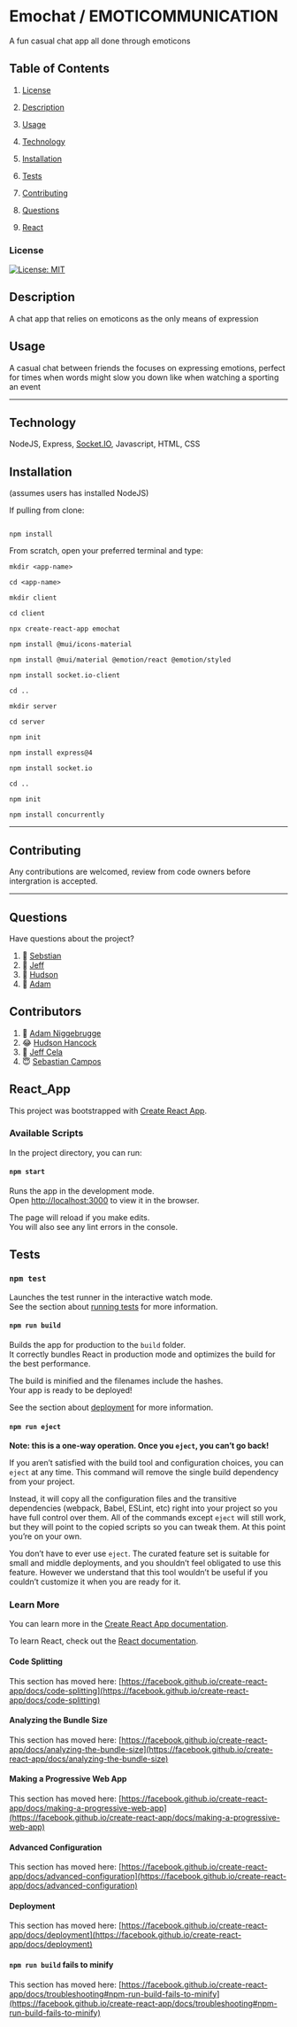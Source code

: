 # Emochat / EMOTICOMMUNICATION
 
A fun casual chat app all done through emoticons 

## Table of Contents

1. [License](#License)

2. [Description](#Description)

3. [Usage](#Usage)

4. [Technology](#Technology)

5. [Installation](#Installation)

6. [Tests](#Tests)

7. [Contributing](#Contributing)

8. [Questions](#Questions)

9. [React](#React_App)


### License

[![License: MIT](https://img.shields.io/badge/License-MIT-yellow.svg)](https://opensource.org/licenses/MIT)

## Description

A chat app that relies on emoticons as the only means of expression

## Usage

A casual chat between friends the focuses on expressing emotions, perfect for times when words might slow you down like when watching a sporting an event

_ _ _ _

## Technology

NodeJS, Express, [Socket.IO](https://socket.io/), Javascript, HTML, CSS

## Installation

(assumes users has installed NodeJS)

If pulling from clone:
```

npm install

```

From scratch, open your preferred terminal and type:

```
mkdir <app-name>

cd <app-name>

mkdir client

cd client

npx create-react-app emochat

npm install @mui/icons-material

npm install @mui/material @emotion/react @emotion/styled

npm install socket.io-client

cd ..

mkdir server

cd server

npm init

npm install express@4

npm install socket.io

cd ..

npm init

npm install concurrently

```

_ _ _ _

## Contributing

Any contributions are welcomed, review from code owners before intergration is accepted.

_ _ _ _

## Questions

Have questions about the project? 

1. :email: [Sebstian](mailto:seb.campos03@gmail.com)
2. :email: [Jeff](mailto:jeffcela@gmail.com)
3. :email: [Hudson](mailto:hudsonhancock@gmail.com)
4. :email: [Adam](mailto:adam.niggebrugge@gmail.com)


## Contributors

1. :hand_over_mouth: [Adam Niggebrugge](https://github.com/adam-niggebrugge)
2. :joy: [Hudson Hancock](https://github.com/hudsonhancock)
3. :money_mouth_face: [Jeff Cela](https://github.com/jeffcela)
4. :innocent: [Sebastian Campos](https://github.com/scampos321)

## React_App

This project was bootstrapped with [Create React App](https://github.com/facebook/create-react-app).

### Available Scripts

In the project directory, you can run:

#### `npm start`

Runs the app in the development mode.\
Open [http://localhost:3000](http://localhost:3000) to view it in the browser.

The page will reload if you make edits.\
You will also see any lint errors in the console.

## Tests

### `npm test`

Launches the test runner in the interactive watch mode.\
See the section about [running tests](https://facebook.github.io/create-react-app/docs/running-tests) for more information.

#### `npm run build`

Builds the app for production to the `build` folder.\
It correctly bundles React in production mode and optimizes the build for the best performance.

The build is minified and the filenames include the hashes.\
Your app is ready to be deployed!

See the section about [deployment](https://facebook.github.io/create-react-app/docs/deployment) for more information.

#### `npm run eject`

**Note: this is a one-way operation. Once you `eject`, you can’t go back!**

If you aren’t satisfied with the build tool and configuration choices, you can `eject` at any time. This command will remove the single build dependency from your project.

Instead, it will copy all the configuration files and the transitive dependencies (webpack, Babel, ESLint, etc) right into your project so you have full control over them. All of the commands except `eject` will still work, but they will point to the copied scripts so you can tweak them. At this point you’re on your own.

You don’t have to ever use `eject`. The curated feature set is suitable for small and middle deployments, and you shouldn’t feel obligated to use this feature. However we understand that this tool wouldn’t be useful if you couldn’t customize it when you are ready for it.

### Learn More

You can learn more in the [Create React App documentation](https://facebook.github.io/create-react-app/docs/getting-started).

To learn React, check out the [React documentation](https://reactjs.org/).

#### Code Splitting

This section has moved here: [https://facebook.github.io/create-react-app/docs/code-splitting](https://facebook.github.io/create-react-app/docs/code-splitting)

#### Analyzing the Bundle Size

This section has moved here: [https://facebook.github.io/create-react-app/docs/analyzing-the-bundle-size](https://facebook.github.io/create-react-app/docs/analyzing-the-bundle-size)

#### Making a Progressive Web App

This section has moved here: [https://facebook.github.io/create-react-app/docs/making-a-progressive-web-app](https://facebook.github.io/create-react-app/docs/making-a-progressive-web-app)

#### Advanced Configuration

This section has moved here: [https://facebook.github.io/create-react-app/docs/advanced-configuration](https://facebook.github.io/create-react-app/docs/advanced-configuration)

#### Deployment

This section has moved here: [https://facebook.github.io/create-react-app/docs/deployment](https://facebook.github.io/create-react-app/docs/deployment)

#### `npm run build` fails to minify

This section has moved here: [https://facebook.github.io/create-react-app/docs/troubleshooting#npm-run-build-fails-to-minify](https://facebook.github.io/create-react-app/docs/troubleshooting#npm-run-build-fails-to-minify)
